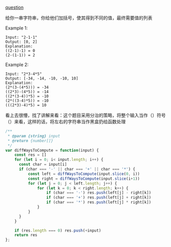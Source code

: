 [question](https://leetcode.com/problems/different-ways-to-add-parentheses)

给你一串字符串，你给他们加括号，使其得到不同的值，最终需要值的列表

Example 1:
```
Input: "2-1-1"
Output: [0, 2]
Explanation:
((2-1)-1) = 0
(2-(1-1)) = 2
```

Example 2:
```
Input: "2*3-4*5"
Output: [-34, -14, -10, -10, 10]
Explanation:
(2*(3-(4*5))) = -34
((2*3)-(4*5)) = -14
((2*(3-4))*5) = -10
(2*((3-4)*5)) = -10
(((2*3)-4)*5) = 10
```

看上去很懵，找了讲解来看：这个题目采用分治的策略，将整个输入当作（）符号（）来看，这样的话，将左右的字符串当作黑盒扔给函数处理

```js
/**
 * @param {string} input
 * @return {number[]}
 */
var diffWaysToCompute = function(input) {
    const res = []
    for (let i = 0; i< input.length; i++) {
      const char = input[i]
      if (char === '-' || char === '+' || char === '*') {
          const left = diffWaysToCompute(input.slice(0, i))
          const right = diffWaysToCompute(input.slice(i+1))
          for (let j = 0; j < left.length; j++) {
              for (let k = 0; k < right.length; k++) {
                  if (char === '-') res.push(left[j] - right[k])
                  if (char === '+') res.push(left[j] + right[k])
                  if (char === '*') res.push(left[j] * right[k])
              }
          }
      }
    }

    if (res.length === 0) res.push(+input)
    return res
};
```
